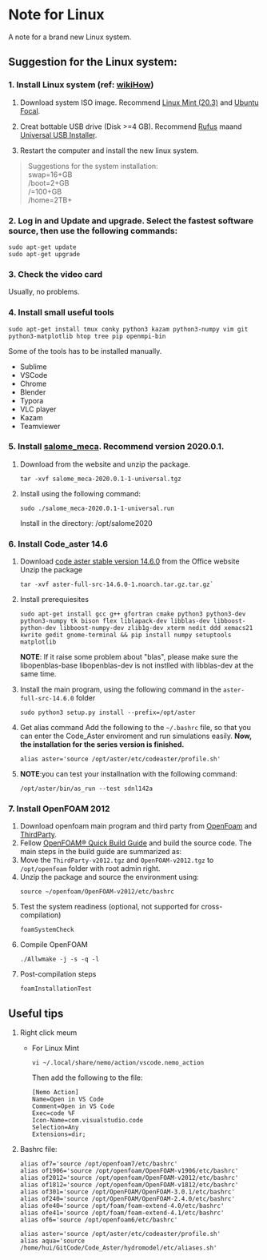 # Note for Linux
 A note for a brand new Linux system.


## Suggestion for the Linux system:

### 1. Install Linux system (ref: [wikiHow](https://zh.wikihow.com/%E5%AE%89%E8%A3%85Ubuntu-Linux))

   1. Download system ISO image. Recommend [Linux Mint (20.3)](https://linuxmint.com/edition.php?id=294) and [Ubuntu Focal](https://releases.ubuntu.com/focal/).
   2. Creat bottable USB drive (Disk >=4 GB).  Recommend [Rufus](https://rufus.ie/en/) maand [Universal USB Installer](https://www.pendrivelinux.com/universal-usb-installer-easy-as-1-2-3/).
   
   3. Restart the computer and install the new linux system.
   >Suggestions for the system installation:\
   >   swap=16+GB \
   >   /boot=2+GB\
   >   /=100+GB \
   >   /home=2TB+

   

### 2. Log in and Update and upgrade. Select the fastest software source, then use the following commands: 

   ```shell
   sudo apt-get update
   sudo apt-get upgrade
   ```
   
### 3. Check the video card

   Usually, no problems.

### 4. Install small useful tools

   ```shell
   sudo apt-get install tmux conky python3 kazam python3-numpy vim git python3-matplotlib htop tree pip openmpi-bin
   ```  

   Some of the tools has to be installed manually.

   - Sublime
   - VSCode
   - Chrome
   - Blender
   - Typora
   - VLC player
   - Kazam
   - Teamviewer

   

### 5. Install [salome_meca](https://code-aster.org/V2/spip.php?article303). Recommend version 2020.0.1.
   1. Download from the website and unzip the package.
      ```
      tar -xvf salome_meca-2020.0.1-1-universal.tgz
      ```
   2. Install using the following command:
      ```
      sudo ./salome_meca-2020.0.1-1-universal.run
      ```
      Install in the directory: /opt/salome2020 

### 6. Install Code_aster 14.6
   1. Download [code aster stable version 14.6.0](https://code-aster.org/FICHIERS/aster-full-src-14.6.0-1.noarch.tar.gz) from the Office website Unzip the package

      ```
      tar -xvf aster-full-src-14.6.0-1.noarch.tar.gz.tar.gz`
      ```

   2. Install prerequiesites
      ```
      sudo apt-get install gcc g++ gfortran cmake python3 python3-dev python3-numpy tk bison flex liblapack-dev libblas-dev libboost-python-dev libboost-numpy-dev zlib1g-dev xterm nedit ddd xemacs21 kwrite gedit gnome-terminal && pip install numpy setuptools matplotlib
      ```
      **NOTE**: If it raise some problem about "blas", please make sure the libopenblas-base libopenblas-dev is not instlled with libblas-dev at the same time.

   3. Install the main program, using the following command in the `aster-full-src-14.6.0` folder
      ```
      sudo python3 setup.py install --prefix=/opt/aster
      ``` 
   4. Get alias command Add the following to the `~/.bashrc` file, so that you can enter the Code_Aster enviroment and run simulations easily. **Now, the installation for the series version is finished.**
      ```
      alias aster='source /opt/aster/etc/codeaster/profile.sh'
      ```
   5. **NOTE**:you can test your installnation with the following command:
      ```
      /opt/aster/bin/as_run --test sdnl142a
      ```
   

### 7. Install OpenFOAM 2012
   1. Download openfoam main program and third party from  [OpenFoam](https://dl.openfoam.com/source/v2012/OpenFOAM-v2012.tgz) and [ThirdParty](https://dl.openfoam.com/source/v2012/ThirdParty-v2012.tgz).
   2. Fellow [OpenFOAM® Quick Build Guide](https://develop.openfoam.com/Development/openfoam/-/blob/master/doc/Build.md) and build the source code. The main steps in the build guide are summarized as:
   3. Move the `ThirdParty-v2012.tgz` and `OpenFOAM-v2012.tgz` to `/opt/openfoam` folder with root admin right.
   4. Unzip the package and source the environment using:
      ```
      source ~/openfoam/OpenFOAM-v2012/etc/bashrc
      ```
   5. Test the system readiness (optional, not supported for cross-compilation) 
      ```
      foamSystemCheck 
      ```
   6. Compile OpenFOAM
      ```
      ./Allwmake -j -s -q -l
      ```
   7. Post-compilation steps
      ```
      foamInstallationTest
      ```



## Useful tips 
1.  Right click meum
    - For Linux Mint
      
      ```
      vi ~/.local/share/nemo/action/vscode.nemo_action
      ```
      Then add the following to the file:
      ```
      [Nemo Action]
      Name=Open in VS Code
      Comment=Open in VS Code
      Exec=code %F
      Icon-Name=com.visualstudio.code
      Selection=Any
      Extensions=dir;
      ```



2. Bashrc file:
   ```
   alias of7='source /opt/openfoam7/etc/bashrc'
   alias of1906='source /opt/openfoam/OpenFOAM-v1906/etc/bashrc'
   alias of2012='source /opt/openfoam/OpenFOAM-v2012/etc/bashrc'
   alias of1812='source /opt/openfoam/OpenFOAM-v1812/etc/bashrc'
   alias of301='source /opt/OpenFOAM/OpenFOAM-3.0.1/etc/bashrc'
   alias of240='source /opt/OpenFOAM/OpenFOAM-2.4.0/etc/bashrc'
   alias ofe40='source /opt/foam/foam-extend-4.0/etc/bashrc'
   alias ofe41='source /opt/foam/foam-extend-4.1/etc/bashrc'
   alias of6='source /opt/openfoam6/etc/bashrc'

   alias aster='source /opt/aster/etc/codeaster/profile.sh'
   alias aqua='source /home/hui/GitCode/Code_Aster/hydromodel/etc/aliases.sh'
   ```